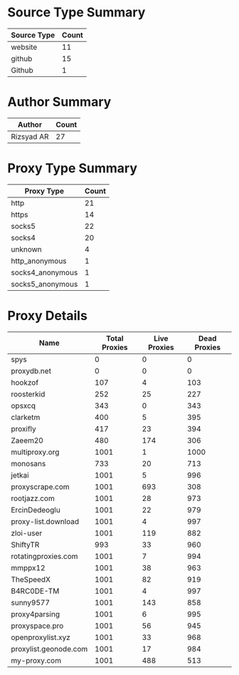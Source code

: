# Source Type Summary

| Source Type | Count |
|-------------|-------|
| website | 11 |
| github | 15 |
| Github | 1 |


# Author Summary

| Author | Count |
|--------|-------|
| Rizsyad AR | 27 |


# Proxy Type Summary

| Proxy Type | Count |
|------------|-------|
| http | 21 |
| https | 14 |
| socks5 | 22 |
| socks4 | 20 |
| unknown | 4 |
| http_anonymous | 1 |
| socks4_anonymous | 1 |
| socks5_anonymous | 1 |


# Proxy Details

| Name | Total Proxies | Live Proxies | Dead Proxies |
|------|---------------|--------------|---------------|
| spys | 0 | 0 | 0 |
| proxydb.net | 0 | 0 | 0 |
| hookzof | 107 | 4 | 103 |
| roosterkid | 252 | 25 | 227 |
| opsxcq | 343 | 0 | 343 |
| clarketm | 400 | 5 | 395 |
| proxifly | 417 | 23 | 394 |
| Zaeem20 | 480 | 174 | 306 |
| multiproxy.org | 1001 | 1 | 1000 |
| monosans | 733 | 20 | 713 |
| jetkai | 1001 | 5 | 996 |
| proxyscrape.com | 1001 | 693 | 308 |
| rootjazz.com | 1001 | 28 | 973 |
| ErcinDedeoglu | 1001 | 22 | 979 |
| proxy-list.download | 1001 | 4 | 997 |
| zloi-user | 1001 | 119 | 882 |
| ShiftyTR | 993 | 33 | 960 |
| rotatingproxies.com | 1001 | 7 | 994 |
| mmppx12 | 1001 | 38 | 963 |
| TheSpeedX | 1001 | 82 | 919 |
| B4RC0DE-TM | 1001 | 4 | 997 |
| sunny9577 | 1001 | 143 | 858 |
| proxy4parsing | 1001 | 6 | 995 |
| proxyspace.pro | 1001 | 56 | 945 |
| openproxylist.xyz | 1001 | 33 | 968 |
| proxylist.geonode.com | 1001 | 17 | 984 |
| my-proxy.com | 1001 | 488 | 513 |
